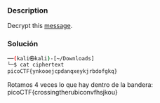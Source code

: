 ### Description
Decrypt this [message](https://jupiter.challenges.picoctf.org/static/49f31c8f17817dc2d367428c9e5ab0bc/ciphertext).

### Solución
```bash
──(kali㉿kali)-[~/Downloads]
└─$ cat ciphertext  
picoCTF{ynkooejcpdanqxeykjrbdofgkq}
```
Rotamos 4 veces lo que hay dentro de la bandera:
picoCTF{crossingtherubiconvfhsjkou}